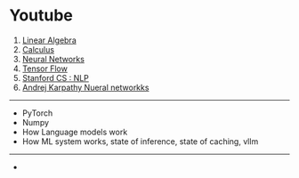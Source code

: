 # Youtube

1. [Linear Algebra](https://youtube.com/playlist?list=PLZHQObOWTQDPD3MizzM2xVFitgF8hE_ab&si=zb-bTFn33LJ0jNtC) 
2. [Calculus](https://youtube.com/playlist?list=PLZHQObOWTQDMsr9K-rj53DwVRMYO3t5Yr&si=UQtxNSUrcw9ztaea) 
3. [Neural Networks](https://youtube.com/playlist?list=PLZHQObOWTQDNU6R1_67000Dx_ZCJB-3pi&si=YTYj-SchkfdBbZ9X) 
4. [Tensor Flow](https://youtube.com/playlist?list=PLhhyoLH6IjfxVOdVC1P1L5z5azs0XjMsb&si=FkDYMkO9t993ECm9) 
5. [Stanford CS : NLP](https://youtube.com/playlist?list=PLoROMvodv4rMFqRtEuo6SGjY4XbRIVRd4&si=uBw1sKRYvlBi8Dh7) 
6. [Andrej Karpathy Nueral networkks](https://youtube.com/playlist?list=PLAqhIrjkxbuWI23v9cThsA9GvCAUhRvKZ&si=1eaCz_qOjgBp6SIF) 
 
---

- PyTorch
- Numpy
- How Language models work
- How ML system works, state of inference, state of caching, vllm 


---

- 